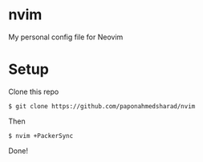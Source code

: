 # nvim
My personal config file for Neovim


# Setup
Clone this repo
```
$ git clone https://github.com/paponahmedsharad/nvim
```
Then
```
$ nvim +PackerSync
```
Done!

